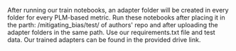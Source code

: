 After running our train notebooks, an adapter folder will be created in every folder for every PLM-based metric. Run these notebooks after placing it in the parth:  /mitigating_bias/test/ of authors' repo and   after uploading the adapter folders in the same path. Use our requirements.txt file and test data. Our trained adapters can be found in the provided drive link.
